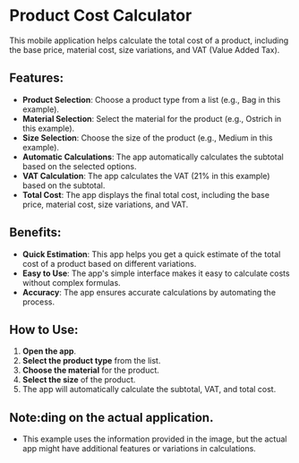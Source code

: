 # Product Cost Calculator

This mobile application helps calculate the total cost of a product, including the base price, material cost, size variations, and VAT (Value Added Tax).

## Features:

- **Product Selection**: Choose a product type from a list (e.g., Bag in this example).
- **Material Selection**: Select the material for the product (e.g., Ostrich in this example).
- **Size Selection**: Choose the size of the product (e.g., Medium in this example).
- **Automatic Calculations**: The app automatically calculates the subtotal based on the selected options.
- **VAT Calculation**: The app calculates the VAT (21% in this example) based on the subtotal.
- **Total Cost**: The app displays the final total cost, including the base price, material cost, size variations, and VAT.

## Benefits:

- **Quick Estimation**: This app helps you get a quick estimate of the total cost of a product based on different variations.
- **Easy to Use**: The app's simple interface makes it easy to calculate costs without complex formulas.
- **Accuracy**: The app ensures accurate calculations by automating the process.

## How to Use:

1. **Open the app**.
2. **Select the product type** from the list.
3. **Choose the material** for the product.
4. **Select the size** of the product.
5. The app will automatically calculate the subtotal, VAT, and total cost.

## Note:ding on the actual application.
- This example uses the information provided in the image, but the actual app might have additional features or variations in calculations.
